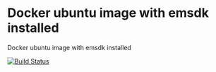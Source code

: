 # Docker ubuntu image with emsdk installed

Docker ubuntu image with emsdk installed


[![Build Status](https://travis-ci.com/diuis/docker-emsdk-installed.svg?branch=ubuntu18.10-python2)](https://travis-ci.com/diuis/docker-emsdk-installed)
